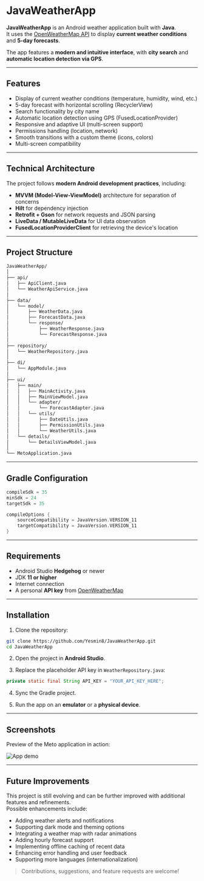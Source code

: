 # JavaWeatherApp

**JavaWeatherApp** is an Android weather application built with **Java**.  
It uses the [OpenWeatherMap API](https://openweathermap.org/api) to display **current weather conditions** and **5-day forecasts**.

The app features a **modern and intuitive interface**, with **city search** and **automatic location detection via GPS**.

---

## Features

- Display of current weather conditions (temperature, humidity, wind, etc.)
- 5-day forecast with horizontal scrolling (RecyclerView)
- Search functionality by city name
- Automatic location detection using GPS (FusedLocationProvider)
- Responsive and adaptive UI (multi-screen support)
- Permissions handling (location, network)
- Smooth transitions with a custom theme (icons, colors)
- Multi-screen compatibility

---

## Technical Architecture

The project follows **modern Android development practices**, including:

- **MVVM (Model-View-ViewModel)** architecture for separation of concerns
- **Hilt** for dependency injection
- **Retrofit + Gson** for network requests and JSON parsing
- **LiveData / MutableLiveData** for UI data observation
- **FusedLocationProviderClient** for retrieving the device's location

---

## Project Structure

```bash
JavaWeatherApp/
│
├── api/
│   ├── ApiClient.java
│   └── WeatherApiService.java
│
├── data/
│   └── model/
│       ├── WeatherData.java
│       ├── ForecastData.java
│       └── response/
│           ├── WeatherResponse.java
│           └── ForecastResponse.java
│
├── repository/
│   └── WeatherRepository.java
│
├── di/
│   └── AppModule.java
│
├── ui/
│   ├── main/
│   │   ├── MainActivity.java
│   │   ├── MainViewModel.java
│   │   └── adapter/
│   │       └── ForecastAdapter.java
│   │   └── utils/
│   │       ├── DateUtils.java
│   │       ├── PermissionUtils.java
│   │       └── WeatherUtils.java
│   └── details/
│       └── DetailsViewModel.java
│
└── MetoApplication.java
```

---

## Gradle Configuration

```groovy
compileSdk = 35
minSdk = 24
targetSdk = 35

compileOptions {
    sourceCompatibility = JavaVersion.VERSION_11
    targetCompatibility = JavaVersion.VERSION_11
}
```

---

## Requirements

- Android Studio **Hedgehog** or newer
- JDK **11 or higher**
- Internet connection
- A personal **API key** from [OpenWeatherMap](https://openweathermap.org/api)

---

## Installation

1. Clone the repository:

```bash
git clone https://github.com/Yesmin8/JavaWeatherApp.git
cd JavaWeatherApp
```

2. Open the project in **Android Studio**.

3. Replace the placeholder API key in `WeatherRepository.java`:

```java
private static final String API_KEY = "YOUR_API_KEY_HERE";
```

4. Sync the Gradle project.

5. Run the app on an **emulator** or a **physical device**.

---

## Screenshots

Preview of the Meto application in action:

![App demo](assets/demo.gif)


---

## Future Improvements

This project is still evolving and can be further improved with additional features and refinements.  
Possible enhancements include:

- Adding weather alerts and notifications  
- Supporting dark mode and theming options  
- Integrating a weather map with radar animations  
- Adding hourly forecast support  
- Implementing offline caching of recent data  
- Enhancing error handling and user feedback  
- Supporting more languages (internationalization)

> Contributions, suggestions, and feature requests are welcome!
